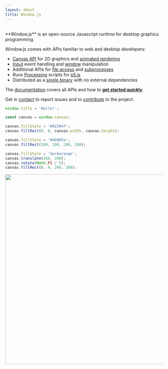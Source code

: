 ```yaml
---
layout: about
title: Window.js
---
```


<br>
<span class="title"><span class="magenta">**Window.js**</span> is an
open-source Javascript runtime for desktop graphics programming.
</span>

Window.js comes with APIs familiar to web and desktop developers:
*  [Canvas API](/doc/canvas) for 2D graphics and
   [animated rendering](/doc/global#requestAnimationFrame)
*  [Input](/doc/window#window.addEventListener) event handling and
   [window](/doc/window) manipulation
*  Additional APIs for [file access](/doc/file) and
   [subprocesses](/doc/process)
*  Runs [Processing](/about/processing) scripts for [p5.js](https://p5js.org)
*  Distributed as a [single binary](/download) with no external dependencies

The [documentation](/doc) covers all APIs and how to
**[get started quickly](/doc)**.

Get in [contact](/about/contact) to report issues and to
[contribute](/dev/contributing) to the project.

```javascript
window.title = 'Hello!';

const canvas = window.canvas;

canvas.fillStyle = '#023047';
canvas.fillRect(0, 0, canvas.width, canvas.height);

canvas.fillStyle = '#eb005a';
canvas.fillRect(100, 100, 200, 200);

canvas.fillStyle = 'darkorange';
canvas.translate(450, 200);
canvas.rotate(Math.PI / 5);
canvas.fillRect(0, 0, 200, 200);
```

<p align="center"><img src="/window.png" style="width: 608px" /></p>

